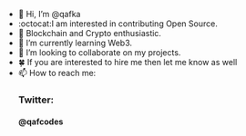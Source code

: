 - 👋 Hi, I’m @qafka
- :octocat:I am interested in contributing Open Source.
- 👀 Blockchain and Crypto enthusiastic.
- 🌱 I’m currently learning Web3.
- 💞️ I’m looking to collaborate on my projects. 
- :four_leaf_clover: If you are interested to hire me then let me know as well
- 📫 How to reach me: <h3>Twitter:</h3>  <h4>@qafcodes</h4>

<!---
qafka/qafka is a ✨ special ✨ repository because its `README.md` (this file) appears on your GitHub profile.
You can click the Preview link to take a look at your changes.
--->
